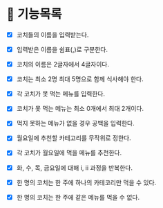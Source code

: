 # 📜 기능목록

- [x]  코치들의 이름을 입력받는다.
- [x]  입력받은 이름을 쉼표(,)로 구분한다.
- [x]  코치의 이름은 2글자에서 4글자이다.
- [x]  코치는 최소 2명 최대 5명으로 함께 식사해야 한다.

- [x]  각 코치가 못 먹는 메뉴를 입력한다.
- [x]  코치가 못 먹는 메뉴는 최소 0개에서 최대 2개이다.
- [x]  먹지 못하는 메뉴가 없을 경우 공백을 입력한다.

- [x]  월요일에 추천할 카테고리를 무작위로 정한다.
- [x]  각 코치가 월요일에 먹을 메뉴를 추천한다.
- [x]  화, 수, 목, 금요일에 대해 i, ii 과정을 반복한다.

- [x]  한 명의 코치는 한 주에 하나의 카테코리만 먹을 수 있다.
- [x]  한 명의 코치는 한 주에 같은 메뉴를 먹을 수 없다.